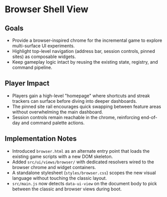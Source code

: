 # Browser Shell View

## Goals
- Provide a browser-inspired chrome for the incremental game to explore multi-surface UI experiments.
- Highlight top-level navigation (address bar, session controls, pinned sites) as composable widgets.
- Keep gameplay logic intact by reusing the existing state, registry, and command pipeline.

## Player Impact
- Players gain a high-level "homepage" where shortcuts and streak trackers can surface before diving into deeper dashboards.
- The pinned site rail encourages quick swapping between feature areas without overwhelming the main dashboard.
- Session controls remain reachable in the chrome, reinforcing end-of-day and command palette actions.

## Implementation Notes
- Introduced `browser.html` as an alternate entry point that loads the existing game scripts with a new DOM skeleton.
- Added `src/ui/views/browser/` with dedicated resolvers wired to the browser chrome and widget containers.
- A standalone stylesheet (`styles/browser.css`) scopes the new visual language without touching the classic layout.
- `src/main.js` now detects `data-ui-view` on the document body to pick between the classic and browser views during boot.
